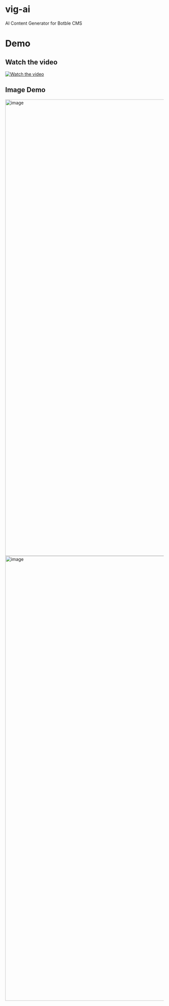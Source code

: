 # vig-ai

AI Content Generator for Botble CMS

# Demo

## Watch the video
[![Watch the video](http://img.youtube.com/vi/WA1ux75U73Q/0.jpg)](https://youtu.be/WA1ux75U73Q)

## Image Demo
<img width="1452" alt="image" src="https://user-images.githubusercontent.com/34742453/229404078-bb4debf3-c17b-4b16-8811-0f5baf008be5.png">
<img width="1415" alt="image" src="https://user-images.githubusercontent.com/34742453/229404142-ab5017b9-21f7-4912-8003-5e7e997ccf2b.png">
